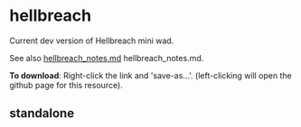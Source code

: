 # hellbreach

Current dev version of Hellbreach mini wad.

See also [hellbreach_notes.md](https://github.com/sjewitt/hellbreach/blob/master/hellbreach_notes.md) hellbreach_notes.md.

**To download**:
Right-click the link and 'save-as...'. (left-clicking will open the github page for this resource).

## standalone
